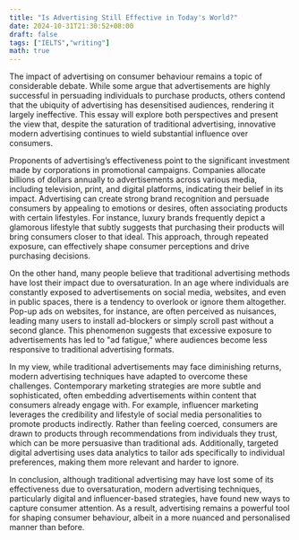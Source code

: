 ```yaml
---
title: "Is Advertising Still Effective in Today's World?"
date: 2024-10-31T21:30:52+08:00
draft: false
tags: ["IELTS","writing"]
math: true
---
```


The impact of advertising on consumer behaviour remains a topic of considerable debate. While some argue that advertisements are highly successful in persuading individuals to purchase products, others contend that the ubiquity of advertising has desensitised audiences, rendering it largely ineffective. This essay will explore both perspectives and present the view that, despite the saturation of traditional advertising, innovative modern advertising continues to wield substantial influence over consumers.

Proponents of advertising’s effectiveness point to the significant investment made by corporations in promotional campaigns. Companies allocate billions of dollars annually to advertisements across various media, including television, print, and digital platforms, indicating their belief in its impact. Advertising can create strong brand recognition and persuade consumers by appealing to emotions or desires, often associating products with certain lifestyles. For instance, luxury brands frequently depict a glamorous lifestyle that subtly suggests that purchasing their products will bring consumers closer to that ideal. This approach, through repeated exposure, can effectively shape consumer perceptions and drive purchasing decisions.

On the other hand, many people believe that traditional advertising methods have lost their impact due to oversaturation. In an age where individuals are constantly exposed to advertisements on social media, websites, and even in public spaces, there is a tendency to overlook or ignore them altogether. Pop-up ads on websites, for instance, are often perceived as nuisances, leading many users to install ad-blockers or simply scroll past without a second glance. This phenomenon suggests that excessive exposure to advertisements has led to "ad fatigue," where audiences become less responsive to traditional advertising formats.

In my view, while traditional advertisements may face diminishing returns, modern advertising techniques have adapted to overcome these challenges. Contemporary marketing strategies are more subtle and sophisticated, often embedding advertisements within content that consumers already engage with. For example, influencer marketing leverages the credibility and lifestyle of social media personalities to promote products indirectly. Rather than feeling coerced, consumers are drawn to products through recommendations from individuals they trust, which can be more persuasive than traditional ads. Additionally, targeted digital advertising uses data analytics to tailor ads specifically to individual preferences, making them more relevant and harder to ignore.

In conclusion, although traditional advertising may have lost some of its effectiveness due to oversaturation, modern advertising techniques, particularly digital and influencer-based strategies, have found new ways to capture consumer attention. As a result, advertising remains a powerful tool for shaping consumer behaviour, albeit in a more nuanced and personalised manner than before.
